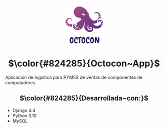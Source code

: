 
<p align="center">
  <img src="https://github.com/ClonesAPP/CA-BackEnd/blob/main/images/logo.png">
</p>

<h1 align="center"> $\color{#824285}{Octocon~App}$ </h1>
<p align="left">
  <a>Aplicación de logística para PYMES de ventas de componentes de computadores. </a>
</p>
<p align="left">
  <h2 align="center"> $\color{#824285}{Desarrollada~con:}$ </h2>
  <ul>
    <li>Django 4.4</li>
    <li>Python 3.10</li>
    <li>MySQL</li>
  </ul>
</p>
